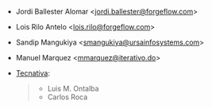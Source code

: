 - Jordi Ballester Alomar \<<jordi.ballester@forgeflow.com>\>

- Lois Rilo Antelo \<<lois.rilo@forgeflow.com>\>

- Sandip Mangukiya \<<smangukiya@ursainfosystems.com>\>

- Manuel Marquez \<<mmarquez@iterativo.do>\>

- [Tecnativa](https://www.tecnativa.com):

  > - Luis M. Ontalba
  > - Carlos Roca
